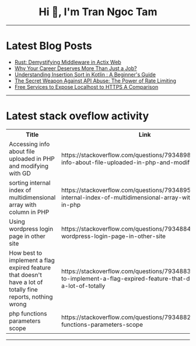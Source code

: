 <h1 align="center">Hi 👋, I'm Tran Ngoc Tam</h1>

---

# Latest Blog Posts 
<!-- BLOG-POST-LIST:START -->
- [Rust: Demystifying Middleware in Actix Web](https://dev.to/crusty-rustacean/rust-demystifying-middleware-in-actix-web-1bbm)
- [Why Your Career Deserves More Than Just a Job?](https://dev.to/nicolasmrtns/why-your-career-deserves-more-than-just-a-job-48f8)
- [Understanding Insertion Sort in Kotlin : A Beginner&#39;s Guide](https://dev.to/wolfof420street/understanding-insertion-sort-in-kotlin-a-beginners-guide-5087)
- [The Secret Weapon Against API Abuse: The Power of Rate Limiting](https://dev.to/suneeh/the-secret-weapon-against-api-abuse-the-power-of-rate-limiting-3kpa)
- [Free Services to Expose Localhost to HTTPS A Comparison](https://dev.to/tahsin000/free-services-to-expose-localhost-to-https-a-comparison-5c19)
<!-- BLOG-POST-LIST:END -->

---

# Latest stack oveflow activity
<table>
  <tr><th>Title</th><th>Link</th></tr>
  <!-- STACKOVERFLOW:START --><tr><td>Accessing info about file uploaded in PHP and modifying with GD</td><td>https://stackoverflow.com/questions/79348986/accessing-info-about-file-uploaded-in-php-and-modifying-with-gd</td></tr><tr><td>sorting internal index of multidimensional array with column in PHP</td><td>https://stackoverflow.com/questions/79348951/sorting-internal-index-of-multidimensional-array-with-column-in-php</td></tr><tr><td>Using wordpress login page in other site</td><td>https://stackoverflow.com/questions/79348847/using-wordpress-login-page-in-other-site</td></tr><tr><td>How best to implement a flag expired feature that doesn&#39;t have a lot of totally fine reports, nothing wrong</td><td>https://stackoverflow.com/questions/79348837/how-best-to-implement-a-flag-expired-feature-that-doesnt-have-a-lot-of-totally</td></tr><tr><td>php functions parameters scope</td><td>https://stackoverflow.com/questions/79348824/php-functions-parameters-scope</td></tr><!-- STACKOVERFLOW:END -->
</table>

---


